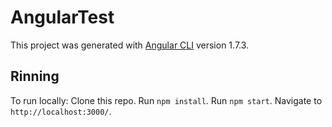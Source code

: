 # AngularTest

This project was generated with [Angular CLI](https://github.com/angular/angular-cli) version 1.7.3.

## Rinning 

To run locally: Clone this repo. Run `npm install`. Run `npm start`. Navigate to `http://localhost:3000/`.
